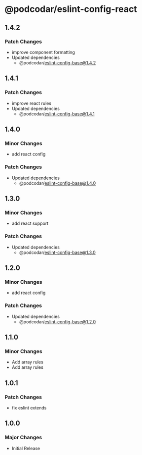 # @podcodar/eslint-config-react

## 1.4.2

### Patch Changes

- improve component formatting
- Updated dependencies
  - @podcodar/eslint-config-base@1.4.2

## 1.4.1

### Patch Changes

- improve react rules
- Updated dependencies
  - @podcodar/eslint-config-base@1.4.1

## 1.4.0

### Minor Changes

- add react config

### Patch Changes

- Updated dependencies
  - @podcodar/eslint-config-base@1.4.0

## 1.3.0

### Minor Changes

- add react support

### Patch Changes

- Updated dependencies
  - @podcodar/eslint-config-base@1.3.0

## 1.2.0

### Minor Changes

- add react config

### Patch Changes

- Updated dependencies
  - @podcodar/eslint-config-base@1.2.0

## 1.1.0

### Minor Changes

- Add array rules
- Add array rules

## 1.0.1

### Patch Changes

- fix eslint extends

## 1.0.0

### Major Changes

- Initial Release
